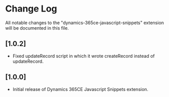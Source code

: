 # Change Log
All notable changes to the "dynamics-365ce-javascript-snippets" extension will be documented in this file.

## [1.0.2]
- Fixed updateRecord script in which it wrote createRecord instead of updateRecord.

## [1.0.0]
- Initial release of Dynamics 365CE Javascript Snippets extension.